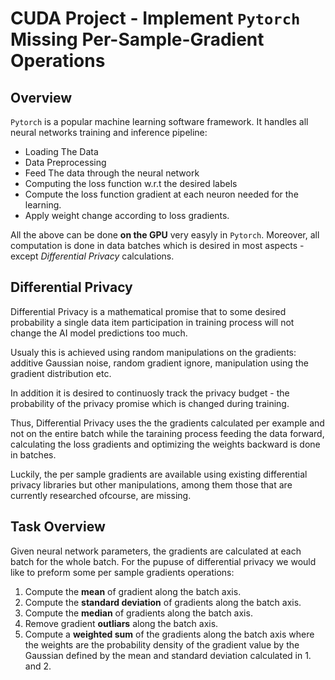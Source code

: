 # CUDA Project - Implement `Pytorch` Missing Per-Sample-Gradient Operations


## Overview
`Pytorch` is a popular machine learning software framework. It handles all neural networks training and inference pipeline: 
 - Loading The Data
 - Data Preprocessing
 - Feed The data through the neural network
 - Computing the loss function w.r.t the desired labels
 - Compute the loss function gradient at each neuron needed for the learning.
 - Apply weight change according to loss gradients.

All the above can be done **on the GPU** very easyly in `Pytorch`. Moreover, all computation is done in data batches which is desired in most aspects - except *Differential Privacy* calculations.

## Differential Privacy
Differential Privacy is a mathematical promise that to some desired probability  a single data item participation in training process will not change the AI model predictions too much.

Usualy this is achieved using random manipulations on the gradients: additive Gaussian noise, random gradient ignore, manipulation using the gradient distribution etc.

In addition it is desired to continuosly track the privacy budget - the probability of the privacy promise which is changed during training.

Thus, Differential Privacy uses the the gradients calculated per example and not on the entire batch while the taraining process feeding the data forward, calculating the loss gradients and optimizing the weights backward is done in batches. 

Luckily, the per sample gradients are available using existing differential privacy libraries but other manipulations, among them those that are currently researched ofcourse,  are missing.

## Task Overview
Given  neural network parameters, the gradients are calculated at each batch for the whole batch. For  the pupuse of differential privacy we would like to preform some per sample gradients operations:
1. Compute the **mean** of gradient along the batch axis.
2. Compute the **standard deviation** of gradients along the batch axis.
3. Compute the **median** of gradients along the batch axis.
4. Remove gradient **outliars**  along the batch axis.
5. Compute a **weighted sum** of the gradients along the batch axis where the weights are the probability density of the gradient value by the Gaussian defined by the mean and standard deviation calculated in 1. and 2. 
